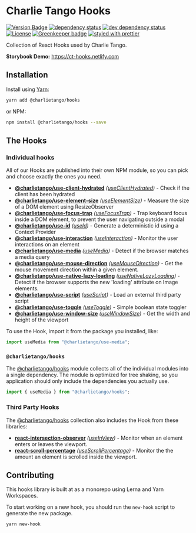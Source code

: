 # Charlie Tango Hooks

[![Version Badge][npm-version-svg]][package-url]
[![dependency status][deps-svg]][deps-url]
[![dev dependency status][dev-deps-svg]][dev-deps-url]
[![License][license-image]][license-url]
[![Greenkeeper badge][greenkeeper-svg]][greenkeeper-url]
[![styled with prettier][prettier-svg]][prettier-url]

Collection of React Hooks used by Charlie Tango.

**Storybook Demo:** https://ct-hooks.netlify.com

## Installation

Install using [Yarn](https://yarnpkg.com):

```sh
yarn add @charlietango/hooks
```

or NPM:

```sh
npm install @charlietango/hooks --save
```

## The Hooks

### Individual hooks

All of our Hooks are published into their own NPM module, so you can pick and choose exactly the ones you need.

<!-- HOOKS_START -->

- **[@charlietango/use-client-hydrated](https://www.npmjs.com/package/@charlietango/use-client-hydrated)** _([useClientHydrated](packages\useClientHydrated\src))_ - Check if the client has been hydrated
- **[@charlietango/use-element-size](https://www.npmjs.com/package/@charlietango/use-element-size)** _([useElementSize](packages\useElementSize\src))_ - Measure the size of a DOM element using ResizeObserver
- **[@charlietango/use-focus-trap](https://www.npmjs.com/package/@charlietango/use-focus-trap)** _([useFocusTrap](packages\useFocusTrap\src))_ - Trap keyboard focus inside a DOM element, to prevent the user navigating outside a modal
- **[@charlietango/use-id](https://www.npmjs.com/package/@charlietango/use-id)** _([useId](packages\useId\src))_ - Generate a deterministic id using a Context Provider
- **[@charlietango/use-interaction](https://www.npmjs.com/package/@charlietango/use-interaction)** _([useInteraction](packages\useInteraction\src))_ - Monitor the user interactions on an element
- **[@charlietango/use-media](https://www.npmjs.com/package/@charlietango/use-media)** _([useMedia](packages\useMedia\src))_ - Detect if the browser matches a media query
- **[@charlietango/use-mouse-direction](https://www.npmjs.com/package/@charlietango/use-mouse-direction)** _([useMouseDirection](packages\useMouseDirection\src))_ - Get the mouse movement direction within a given element.
- **[@charlietango/use-native-lazy-loading](https://www.npmjs.com/package/@charlietango/use-native-lazy-loading)** _([useNativeLazyLoading](packages\useNativeLazyLoading\src))_ - Detect if the browser supports the new 'loading' attribute on Image elements.
- **[@charlietango/use-script](https://www.npmjs.com/package/@charlietango/use-script)** _([useScript](packages\useScript\src))_ - Load an external third party script
- **[@charlietango/use-toggle](https://www.npmjs.com/package/@charlietango/use-toggle)** _([useToggle](packages\useToggle\src))_ - Simple boolean state toggler
- **[@charlietango/use-window-size](https://www.npmjs.com/package/@charlietango/use-window-size)** _([useWindowSize](packages\useWindowSize\src))_ - Get the width and height of the viewport

<!-- HOOKS_END -->

To use the Hook, import it from the package you installed, like:

```js
import useMedia from "@charlietango/use-media";
```

### `@charlietango/hooks`

The [@charlietango/hooks](https://www.npmjs.com/package/@charlietango/hooks)
module collects all of the individual modules into a single dependency. The module
is optimized for tree shaking, so you application should only include the dependencies
you actually use.

```js
import { useMedia } from "@charlietango/hooks";
```

### Third Party Hooks

The [@charlietango/hooks](https://www.npmjs.com/package/@charlietango/hooks) collection also includes the Hook from these libraries:

- **[react-intersection-observer](https://github.com/charlie-tango/hooks/)**
  _([useInView](https://github.com/charlie-tango/hooks/))_ -
  Monitor when an element enters or leaves the viewport.
- **[react-scroll-percentage](https://github.com/charlie-tango/hooks/)**
  _([useScrollPercentage](https://github.com/charlie-tango/hooks/))_ -
  Monitor the the amount an element is scrolled inside the viewport.

## Contributing

This hooks library is built at as a monorepo using Lerna and Yarn Workspaces.

To start working on a new hook, you should run the `new-hook` script to generate the new package.

```
yarn new-hook
```

[package-url]: https://npmjs.org/package/@charlietango/hooks
[npm-version-svg]: https://img.shields.io/npm/v/@charlietango/hooks.svg
[deps-svg]: https://david-dm.org/charlie-tango/hooks.svg
[deps-url]: https://david-dm.org/charlie-tango/hooks
[dev-deps-svg]: https://david-dm.org/charlie-tango/hooks/dev-status.svg
[dev-deps-url]: https://david-dm.org/charlie-tango/hooks#info=devDependencies
[license-image]: http://img.shields.io/npm/l/@charlietango/hooks.svg
[license-url]: LICENSE
[greenkeeper-svg]: https://badges.greenkeeper.io/charlie-tango/hooks.svg
[greenkeeper-url]: https://greenkeeper.io/
[prettier-svg]: https://img.shields.io/badge/styled_with-prettier-ff69b4.svg
[prettier-url]: https://github.com/prettier/prettier
